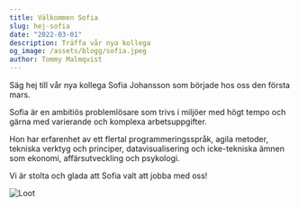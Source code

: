 ```yaml
---
title: Välkommen Sofia
slug: hej-sofia
date: "2022-03-01"
description: Träffa vår nya kollega
og_image: /assets/blogg/sofia.jpeg
author: Tommy Malmqvist
---
```


Säg hej till vår nya kollega Sofia Johansson som började hos oss den första mars.

Sofia är en ambitiös problemlösare som trivs i miljöer med högt tempo och 
gärna med varierande och komplexa arbetsuppgifter. 

Hon har erfarenhet av ett flertal programmeringsspråk, agila metoder, tekniska verktyg och principer, datavisualisering och
icke-tekniska ämnen som ekonomi, affärsutveckling och psykologi.

Vi är stolta och glada att Sofia valt att jobba med oss!

![Loot](/assets/blogg/loot.jpg)